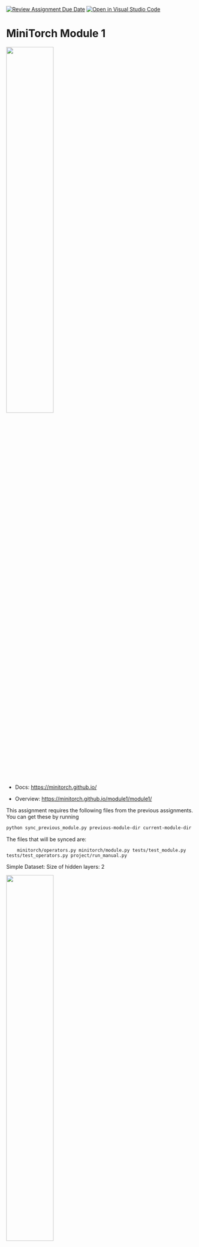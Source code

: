 [![Review Assignment Due Date](https://classroom.github.com/assets/deadline-readme-button-24ddc0f5d75046c5622901739e7c5dd533143b0c8e959d652212380cedb1ea36.svg)](https://classroom.github.com/a/KaAmP7Zd)
[![Open in Visual Studio Code](https://classroom.github.com/assets/open-in-vscode-718a45dd9cf7e7f842a935f5ebbe5719a5e09af4491e668f4dbf3b35d5cca122.svg)](https://classroom.github.com/online_ide?assignment_repo_id=11799163&assignment_repo_type=AssignmentRepo)
# MiniTorch Module 1

<img src="https://minitorch.github.io/minitorch.svg" width="50%">

* Docs: https://minitorch.github.io/

* Overview: https://minitorch.github.io/module1/module1/

This assignment requires the following files from the previous assignments. You can get these by running

```bash
python sync_previous_module.py previous-module-dir current-module-dir
```

The files that will be synced are:

        minitorch/operators.py minitorch/module.py tests/test_module.py tests/test_operators.py project/run_manual.py

Simple Dataset:
Size of hidden layers: 2

<img src="./imgs/Simple_Plot.png" width="50%">
<img src="./imgs/Simple_Loss.png" width="50%">
<img src="./imgs/Simple_Log.png" width="50%">

Diag Dataset:
Size of hidden layers: 2

<img src="./imgs/Diag_Plot.png" width="50%">
<img src="./imgs/Diag_Loss.png" width="50%">
<img src="./imgs/Diag_Log.png" width="50%">

Split Dataset:
Size of hidden layers: 8

<img src="./imgs/Split_Plot.png" width="50%">
<img src="./imgs/Split_Loss.png" width="50%">
<img src="./imgs/Split_Log1.png" width="50%">
<img src="./imgs/Split_Log2.png" width="50%">

XOR Dataset:
Size of hidden layers: 10

<img src="./imgs/XOR_Plot.png" width="50%">
<img src="./imgs/XOR_Loss.png" width="50%">
<img src="./imgs/XOR_Log.png" width="50%">
